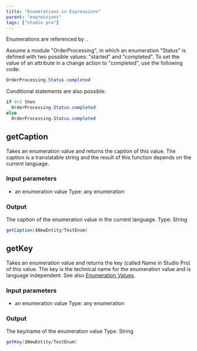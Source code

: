 ```yaml
---
title: "Enumerations in Expressions"
parent: "expressions"
tags: ["studio pro"]
---
```



Enumerations are referenced by <modulename>.<enumerationname>.<enumerationvalue>

Assume a module "OrderProcessing", in which an enumeration "Status" is defined with two possible values: "started" and "completed". To set the value of an attribute in a change action to "completed", use the following code:

```java
OrderProcessing.Status.completed
```

Conditional statements are also possible:

```java
if 4>3 then
  OrderProcessing.Status.completed
else
  OrderProcessing.Status.completed
```

## getCaption

Takes an enumeration value and returns the caption of this value. The caption is a translatable string and the result of this function depends on the current language.

### Input parameters

*   an enumeration value
    Type: any enumeration

### Output

The caption of the enumeration value in the current language.
Type: String

```java
getCaption($NewEntity/TestEnum)
```

## getKey

Takes an enumeration value and returns the key (called Name in Studio Pro) of this value. The key is the technical name for the enumeration value and is language independent. See also [Enumeration Values](enumeration-values).

### Input parameters

*   an enumeration value
    Type: any enumeration

### Output

The key/name of the enumeration value
Type: String

```java
getKey($NewEntity/TestEnum)
```
